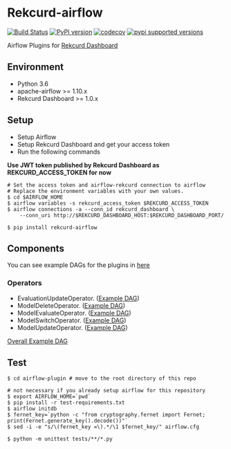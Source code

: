 # Rekcurd-airflow
[![Build Status](https://travis-ci.com/rekcurd/airflow-plugin.svg?branch=master)](https://travis-ci.com/rekcurd/airflow-plugin)
[![PyPI version](https://badge.fury.io/py/rekcurd-airflow.svg)](https://badge.fury.io/py/rekcurd-airflow)
[![codecov](https://codecov.io/gh/rekcurd/airflow-plugin/branch/master/graph/badge.svg)](https://codecov.io/gh/rekcurd/airflow-plugin "Non-generated packages only")
[![pypi supported versions](https://img.shields.io/pypi/pyversions/rekcurd-airflow.svg)](https://pypi.python.org/pypi/rekcurd-airflow)

Airflow Plugins for [Rekcurd Dashboard](https://github.com/rekcurd/dashboard)

## Environment
- Python 3.6
- apache-airflow >= 1.10.x
- Rekcurd Dashboard >= 1.0.x

## Setup
- Setup Airflow
- Setup Rekcurd Dashboard and get your access token
- Run the following commands

**Use JWT token published by Rekcurd Dashboard as REKCURD_ACCESS_TOKEN for now**

```
# Set the access token and airflow-rekcurd connection to airflow
# Replace the environment variables with your own values.
$ cd $AIRFLOW_HOME
$ airflow variables -s rekcurd_access_token $REKCURD_ACCESS_TOKEN
$ airflow connections -a --conn_id rekcurd_dashboard \
	--conn_uri http://$REKCURD_DASHBOARD_HOST:$REKCURD_DASHBOARD_PORT/

$ pip install rekcurd-airflow
```

## Components
You can see example DAGs for the plugins in [here](./dags)

### Operators
- EvaluationUpdateOperator. ([Example DAG](./dags/example_evaluation_upload.py))
- ModelDeleteOperator. ([Example DAG](./dags/example_model_delete.py))
- ModelEvaluateOperator. ([Example DAG](./dags/example_model_evaluate.py))
- ModelSwitchOperator. ([Example DAG](./dags/example_model_switch.py))
- ModelUpdateOperator. ([Example DAG](./dags/example_model_upload.py))

[Overall Example DAG](./dags/example_all.py)

## Test

```
$ cd airflow-plugin # move to the root directory of this repo

# not necessary if you already setup airflow for this repository
$ export AIRFLOW_HOME=`pwd`
$ pip install -r test-requirements.txt
$ airflow initdb
$ fernet_key=`python -c "from cryptography.fernet import Fernet; print(Fernet.generate_key().decode())"`
$ sed -i -e "s/\(fernet_key =\).*/\1 $fernet_key/" airflow.cfg

$ python -m unittest tests/**/*.py
```
